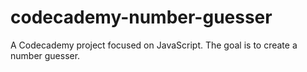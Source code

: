 # codecademy-number-guesser
A Codecademy project focused on JavaScript. The goal is to create a number guesser.
